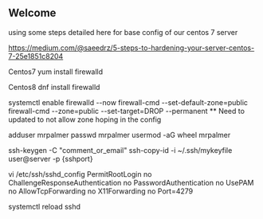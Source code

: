 ## Welcome

using some steps detailed here for base config of our centos 7 server

https://medium.com/@saeedrz/5-steps-to-hardening-your-server-centos-7-25e1851c8204

Centos7
yum install firewalld

Centos8
dnf install firewalld

systemctl enable firewalld --now
firewall-cmd --set-default-zone=public
firewall-cmd --zone=public --set-target=DROP --permanent
** Need to updated to not allow zone hoping in the config

adduser mrpalmer
passwd mrpalmer
usermod -aG wheel mrpalmer

ssh-keygen -C "comment_or_email"
ssh-copy-id -i ~/.ssh/mykeyfile user@server -p {sshport}

vi /etc/ssh/sshd_config
PermitRootLogin no
ChallengeResponseAuthentication no
PasswordAuthentication no
UsePAM no
AllowTcpForwarding no
X11Forwarding no
Port=4279

systemctl reload sshd
